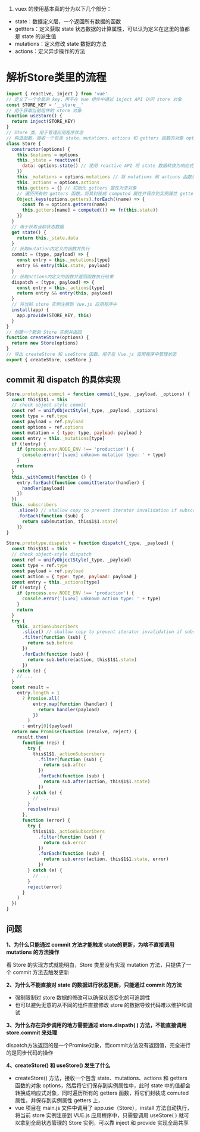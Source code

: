 1. vuex 的使用基本真的分为以下几个部分：

- state：数据定义层，一个返回所有数据的函数
- gettters：定义获取 state 状态数据的计算属性，可以认为定义在这里的值都是 state 的派生值
- mutations：定义修改 state 数据的方法
- actions：定义异步操作的方法

# 解析Store类里的流程

```javascript
import { reactive, inject } from 'vue'
// 定义了一个全局的 key，用于在 Vue 组件中通过 inject API 访问 store 对象
const STORE_KEY = '__store__'
// 用于获取当前组件的 store 对象
function useStore() {
  return inject(STORE_KEY)
}
// Store 类，用于管理应用程序状态
// 构造函数，接收一个包含 state、mutations、actions 和 getters 函数的对象 options，然后将它们保存到实例属性中
class Store {
  constructor(options) {
    this.$options = options
    this._state = reactive({
      data: options.state() // 使用 reactive API 将 state 数据转换为响应式对象，并保存到实例属性 _state 中
    })
    this._mutations = options.mutations // 将 mutations 和 actions 函数保存到实例属性中
    this._actions = options.actions
    this.getters = {} // 初始化 getters 属性为空对象
    // 遍历所有的 getters 函数，将其封装成 computed 属性并保存到实例属性 getters 中
    Object.keys(options.getters).forEach((name) => {
      const fn = options.getters(name)
      this.getters[name] = computed(() => fn(this.state))
    })
  }
  // 用于获取当前状态数据
  get state() {
    return this._state.data
  }
  // 获取mutation内定义的函数并执行
  commit = (type, payload) => {
    const entry = this._mutations[type]
    entry && entry(this.state, payload)
  }
  // 获取actions内定义的函数并返回函数执行结果
  dispatch = (type, payload) => {
    const entry = this._actions[type]
    return entry && entry(this, payload)
  }
  // 将当前 store 实例注册到 Vue.js 应用程序中
  install(app) {
    app.provide(STORE_KEY, this)
  }
}
// 创建一个新的 Store 实例并返回
function createStore(options) {
  return new Store(options)
}
// 导出 createStore 和 useStore 函数，用于在 Vue.js 应用程序中管理状态
export { createStore, useStore }
```

## commit 和 dispatch 的具体实现

```javascript
Store.prototype.commit = function commit(_type, _payload, _options) {
  const this$1$1 = this
  // check object-style commit
  const ref = unifyObjectStyle(_type, _payload, _options)
  const type = ref.type
  const payload = ref.payload
  const options = ref.options
  const mutation = { type: type, payload: payload }
  const entry = this._mutations[type]
  if (!entry) {
    if (process.env.NODE_ENV !== 'production') {
      console.error('[vuex] unknown mutation type: ' + type)
    }
    return
  }
  this._withCommit(function () {
    entry.forEach(function commitIterator(handler) {
      handler(payload)
    })
  })
  this._subscribers
    .slice() // shallow copy to prevent iterator invalidation if subscriber synchronously calls unsubscribe
    .forEach(function (sub) {
      return sub(mutation, this$1$1.state)
    })
}

```



```javascript
Store.prototype.dispatch = function dispatch(_type, _payload) {
  const this$1$1 = this
  // check object-style dispatch
  const ref = unifyObjectStyle(_type, _payload)
  const type = ref.type
  const payload = ref.payload
  const action = { type: type, payload: payload }
  const entry = this._actions[type]
  if (!entry) {
    if (process.env.NODE_ENV !== 'production') {
      console.error('[vuex] unknown action type: ' + type)
    }
    return
  }
  try {
    this._actionSubscribers
      .slice() // shallow copy to prevent iterator invalidation if subscriber synchronously calls unsubscribe
      .filter(function (sub) {
        return sub.before
      })
      .forEach(function (sub) {
        return sub.before(action, this$1$1.state)
      })
  } catch (e) {
    // ...
  }
  const result =
    entry.length > 1
      ? Promise.all(
          entry.map(function (handler) {
            return handler(payload)
          })
        )
      : entry[0](payload)
  return new Promise(function (resolve, reject) {
    result.then(
      function (res) {
        try {
          this$1$1._actionSubscribers
            .filter(function (sub) {
              return sub.after
            })
            .forEach(function (sub) {
              return sub.after(action, this$1$1.state)
            })
        } catch (e) {
          // ...
        }
        resolve(res)
      },
      function (error) {
        try {
          this$1$1._actionSubscribers
            .filter(function (sub) {
              return sub.error
            })
            .forEach(function (sub) {
              return sub.error(action, this$1$1.state, error)
            })
        } catch (e) {
          // ...
        }
        reject(error)
      }
    )
  })
}
```



## 问题

**1、为什么只能通过  commit 方法才能触发 state的更新，为啥不直接调用 mutations 的方法操作**

看 Store 的实现方式就能明白，Store 类里没有实现 mutation 方法，只提供了一个 commit 方法去触发更新

**2、为什么不能直接对 state 的数据进行状态更新，只能通过 commit 的方法**

- 强制限制对 store 数据的修改可以确保状态变化的可追踪性
- 也可以避免无意的从不同的组件直接修改 store 的数据导致代码难以维护和调试

**3、为什么存在异步调用的地方需要通过 store.dispath( ) 方法，不能直接调用 store.commit 来处理**

dispatch方法返回的是一个Promise对象，而commit方法没有返回值，完全进行的是同步代码的操作

**4、createStore() 和 useStore() 发生了什么**

- createStore() 方法，接收一个包含 state、mutations、actions 和 getters  函数的对象 options，然后将它们保存到实例属性中，此时 state 中的值都会转换成响应式对象，同时遍历所有的 getters 函数，将它们封装成 comuted 属性，并保存到实例属性 getters 上，
- vue 项目在 main.js 文件中调用了 app.use（Store），install 方法自动执行，将当前 store 实例注册到 VUE.js 应用程序中，只需要调用 useStore( ) 就可以拿到全局状态管理的 Store 实例，可以靠 inject 和 provide 实现全局共享